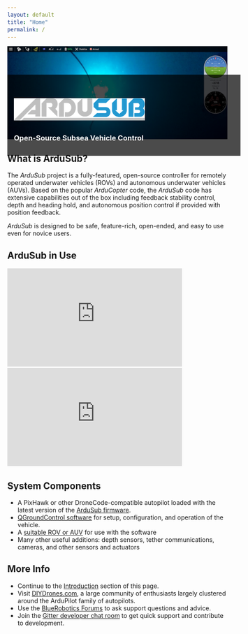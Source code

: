 ```yaml
---
layout: default
title: "Home"
permalink: /
---
```


<div style="position:relative;width:100%">
	<img src="/images/bluerov-up-1.jpg" alt="Reef picture from ArduSub" class="img-responsive" />
	<div style="position:absolute;top:30%;left:0;width:100%;color:white;text-shadow:none;background: rgba(0,0,0,0.7);padding:15px;"> 
		<h1 class="no-anchor"><img src="images/ardusub-logo-sm.png" style="max-width:300px" alt="ArduSub Logo" /></h1>
		<h3 class="no-anchor">Open-Source Subsea Vehicle Control</h3>
	</div>
</div>

## What is ArduSub?

The *ArduSub* project is a fully-featured, open-source controller for remotely operated underwater vehicles (ROVs) and autonomous underwater vehicles (AUVs). Based on the popular *ArduCopter* code, the *ArduSub* code has extensive capabilities out of the box including feedback stability control, depth and heading hold, and autonomous position control if provided with position feedback.

*ArduSub* is designed to be safe, feature-rich, open-ended, and easy to use even for novice users.

## ArduSub in Use

<div class="row">
	<div class="col-md-6">
		<iframe width="400" height="225" src="https://www.youtube.com/embed/BV91zgzEFHs" frameborder="0" allowfullscreen></iframe>
	</div>
	<div class="col-md-6">
		<iframe width="400" height="225" src="https://www.youtube.com/embed/qVMpD-v-dfY" frameborder="0" allowfullscreen></iframe>
	</div>
</div>

## System Components

- A PixHawk or other DroneCode-compatible autopilot loaded with the latest version of the [ArduSub firmware](#).
- [QGroundControl software](#) for setup, configuration, and operation of the vehicle.
- A [suitable ROV or AUV](http://bluerobotics.com) for use with the software
- Many other useful additions: depth sensors, tether communications, cameras, and other sensors and actuators

## More Info

- Continue to the [Introduction](/introduction/) section of this page.
- Visit [DIYDrones.com](http://diydrones.com), a large community of enthusiasts largely clustered around the ArduPilot family of autopilots.
- Use the [BlueRobotics Forums](http://bluerobotics.com/forums/) to ask support questions and advice.
- Join the [Gitter developer chat room](https://gitter.im/bluerobotics/ardusub) to get quick support and contribute to development.
